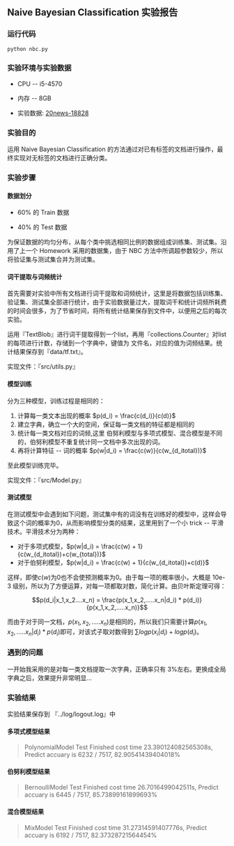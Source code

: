 ## Naive Bayesian Classification 实验报告

### 运行代码

```bash
python nbc.py
```



### 实验环境与实验数据

* CPU -- i5-4570

* 内存 -- 8GB
* 实验数据: [20news-18828](http://qwone.com/~jason/20Newsgroups/)

### 实验目的

运用 Naive Bayesian Classification 的方法通过对已有标签的文档进行操作，最终实现对无标签的文档进行正确分类。

### 实验步骤

#### 数据划分

* 60% 的 Train 数据

* 40% 的 Test 数据

为保证数据的均匀分布，从每个类中挑选相同比例的数据组成训练集、测试集。沿用了上一个 Homework 采用的数据集，由于 NBC 方法中所调超参数较少，所以将验证集与测试集合并为测试集。

#### 词干提取与词频统计

首先需要对实验中所有文档进行词干提取和词频统计，这里是将数据包括训练集、验证集、测试集全部进行统计，由于实验数据量过大，提取词干和统计词频所耗费的时间会很多，为了节省时间，将所有统计结果保存到文件中，以便用之后的每次实验。

运用『TextBlob』进行词干提取得到一个list，再用『collections.Counter』对list的每项进行计数，存储到一个字典中，键值为 文件名，对应的值为词频结果。统计结果保存到『data/tf.txt』。

实现文件：『src/utils.py』

#### 模型训练

分为三种模型，训练过程是相同的：

1. 计算每一类文本出现的概率 $p(d_i) = \frac{c(d_i)}{c(d)}$
2. 建立字典，确立一个大的空间，保证每一类文档的特征都是相同的
3. 统计每一类文档对应的词频,这里 伯努利模型与多项式模型、混合模型是不同的，伯努利模型不重复统计同一文档中多次出现的词。
4. 再将计算特征 -- 词的概率 $p(w|d_i) = \frac{c(w)}{c(w_{d_itotal})}$

至此模型训练完毕。

实现文件：『src/Model.py』

#### 测试模型

在测试模型中会遇到如下问题，测试集中有的词没有在训练好的模型中，这样会导致这个词的概率为0，从而影响模型分类的结果，这里用到了一个小 trick -- 平滑技术。平滑技术分为两种：

* 对于多项式模型，$p(w|d_i) = \frac{c(w) + 1}{c(w_{d_itotal})+c(w_{total})}$
* 对于伯努利模型，$p(w|d_i) = \frac{c(w) + 1}{c(w_{d_itotal})+c(d)}$

这样，即使$c(w)$为0也不会使预测概率为0。由于每一项的概率很小，大概是 10e-3 级别，所以为了方便运算，对每一项都取对数，简化计算。由贝叶斯定理可得：

$$p(d_i|x_1,x_2....x_n) = \frac{p(x_1,x_2,.....x_n|d_i) * p(d_i)}{p(x_1,x_2,.....x_n)}$$

而由于对于同一文档，$p(x_1,x_2,.....x_n)$是相同的，所以我们只需要计算$p(x_1,x_2,.....x_n|d_i) * p(d_i)$即可，对该式子取对数得到 $\sum{log p(x_i|d_i)} + logp(d_i)$。

### 遇到的问题

一开始我采用的是对每一类文档提取一次字典，正确率只有 3%左右。更换成全局字典之后，效果提升非常明显...

### 实验结果

实验结果保存到 『../log/logout.log』中

#### 多项式模型结果

> PolynomialModel Test Finished cost time 23.390124082565308s, Predict accuary is 6232 / 7517, 82.90541439404018%

#### 伯努利模型结果

> BernoulliModel Test Finished cost time 26.7016499042511s, Predict accuary is 6445 / 7517, 85.73899161899693%

#### 混合模型结果

> MixModel Test Finished cost time 31.27314591407776s, Predict accuary is 6192 / 7517, 82.37328721564454%





 